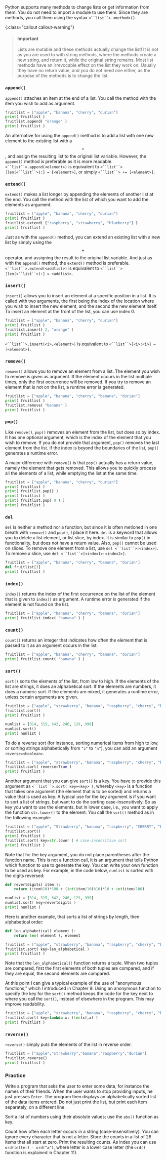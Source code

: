 Python supports many methods to change lists or get information from
them. You do not need to import a module to use them. Since they are
methods, you call them using the syntax `<``list``>.<method>()`.

{:class="callout callout-warning"}
> #### Important
> Lists are mutable and these methods actually change the
> list! It is not as you are used to with string methods, where the
> methods create a new string, and return it, while the original string
> remains. Most list methods have an irrevocable effect on the list they
> work on. Usually they have no return value, and you do not need one
> either, as the purpose of the methods is to change the list.

### `append()`

`append()` attaches an item at the end of a list. You call the method
with the item you wish to add as argument.

```python
fruitlist = ["apple", "banana", "cherry", "durian"]
print( fruitlist )
fruitlist.append( "orange" )
print( fruitlist )
```

An alternative for using the `append()` method is to add a list with one
new element to the existing list with a $$+$$, and assign the resulting
list to the original list variable. However, the `append()` method is
preferable as it is more readable. `<``list``>.append(<element>)` is
equivalent to `<``list``>[len(<``list``>):] = [<element>]`, or simply
`<``list``> += [<element>]`.

### `extend()`

`extend()` makes a list longer by appending the elements of another list
at the end. You call the method with the list of which you want to add
the elements as argument.

```python
fruitlist = ["apple", "banana", "cherry", "durian"]
print( fruitlist )
fruitlist.extend( ["raspberry", "strawberry", "blueberry"] )
print( fruitlist )
```

Just as with the `append()` method, you can extend an existing list with
a new list by simply using the $$+$$ operator, and assigning the result to
the original list variable. And just as with the `append()` method, the
`extend()` method is preferable. `<``list``>.extend(<addlist>)` is
equivalent to `<``list``>[len(<``list``>):] = <addlist>`.

### `insert()`

`insert()` allows you to insert an element at a specific position in a
list. It is called with two arguments, the first being the index of the
location where you wish to insert the new element, and the second the
new element itself. To insert an element at the front of the list, you
can use index 0.

```python
fruitlist = ["apple", "banana", "cherry", "durian"]
print( fruitlist )
fruitlist.insert( 2, "orange" )
print( fruitlist )
```

`<``list``>.insert(<i>,<element>)` is equivalent to
`<``list``>[<i>:<i>] = [<element>]`.

### `remove()`

`remove()` allows you to remove an element from a list. The element you
wish to remove is given as argument. If the element occurs in the list
multiple times, only the first occurrence will be removed. If you try to
remove an element that is not on the list, a runtime error is generated.

```python
fruitlist = ["apple", "banana", "cherry", "banana", "durian"]
print( fruitlist )
fruitlist.remove( "banana" )
print( fruitlist )
```

### `pop()`

Like `remove()`, `pop()` removes an element from the list, but does so
by index. It has one optional argument, which is the index of the
element that you wish to remove. If you do not provide that argument,
`pop()` removes the last element from the list. If the index is beyond
the boundaries of the list, `pop()` generates a runtime error.

A major difference with `remove()` is that `pop()` actually has a return
value, namely the element that gets removed. This allows you to quickly
process all the elements of a list, while emptying the list at the same
time.

```python
fruitlist = ["apple", "banana", "cherry", "durian"]
print( fruitlist )
print( fruitlist.pop() )
print( fruitlist )
print( fruitlist.pop( 0 ) )
print( fruitlist )
```

### `del`

`del` is neither a method nor a function, but since it is often metioned
in one breath with `remove()` and `pop()`, I place it here. `del` is a
keyword that allows you to delete a list element, or list slice, by
index. It is similar to `pop()` in functionality, but does not have a
return value. Also, `pop()` cannot be used on slices. To remove one
element from a list, use `del <``list``>[<index>]`. To remove a slice,
use `del <``list``>[<index1>:<index2>]`.

```python
fruitlist = ["apple", "banana", "cherry", "banana", "durian"]
del fruitlist[3]
print( fruitlist )
```

### `index()`

`index()` returns the index of the first occurrence on the list of the
element that is given to `index()` as argument. A runtime error is
generated if the element is not found on the list.

```python
fruitlist = ["apple", "banana", "cherry", "banana", "durian"]
print( fruitlist.index( "banana" ) )
```

### `count()`

`count()` returns an integer that indicates how often the element that
is passed to it as an argument occurs in the list.

```python
fruitlist = ["apple", "banana", "cherry", "banana", "durian"]
print( fruitlist.count( "banana" ) )
```

### `sort()`

`sort()` sorts the elements of the list, from low to high. If the
elements of the list are strings, it does an alphabetical sort. If the
elements are numbers, it does a numeric sort. If the elements are mixed,
it generates a runtime error, unless certain arguments are given.

```python
fruitlist = ["apple", "strawberry", "banana", "raspberry", "cherry", "banana", "durian", "blueberry"]
fruitlist.sort()
print( fruitlist )

numlist = [314, 315, 642, 246, 129, 999]
numlist.sort()
print( numlist )
```

To do a reverse sort (for instance, sorting numerical items from high to
low, or sorting strings alphabetically from `"z"` to `"a"`), you can add
an argument `reverse=<boolean>`.

```python
fruitlist = ["apple", "strawberry", "banana", "raspberry", "cherry", "banana", "durian", "blueberry"]
fruitlist.sort( reverse=True )
print( fruitlist )
```

Another argument that you can give `sort()` is a key. You have to
provide this argument as `<``list``>.sort( key=<key> )`, whereby `<key>`
is a function that takes one argument (the element that is to be sorted)
and returns a value that is used as key. A typical use for the key
argument is if you want to sort a list of strings, but want to do the
sorting case-insensitively. So as key you want to use the elements, but
in lower case, i.e., you want to apply the function `str.lower()` to the
element. You call the `sort()` method as in the following example:

```python
fruitlist = ["apple", "Strawberry", "banana", "raspberry", "CHERRY", "banana", "durian", "blueberry"]
fruitlist.sort()
print( fruitlist )
fruitlist.sort( key=str.lower ) # case-insensitive sort
print( fruitlist )
```

Note that for the key argument, you do not place parentheses after the
function name. This is not a function call, it is an argument that tells
Python which function to use to generate the key. You can write your own
function to be used as key. For example, in the code below, `numlist` is
sorted with the digits reversed:

```python
def revertdigits( item ):
    return (item%10)*100 + (int(item/10)%10)*10 + int(item/100)

numlist = [314, 315, 642, 246, 129, 999]
numlist.sort( key=revertdigits )
print( numlist )
```

Here is another example, that sorts a list of strings by length, then
alphabetical order:

```python
def len_alphabetical( element ):
    return len( element ), element

fruitlist = ["apple", "strawberry", "banana", "raspberry", "cherry", "banana", "durian", "blueberry"]
fruitlist.sort( key=len_alphabetical )
print( fruitlist )
```

Note that the `len_alphabetical()` function returns a tuple. When two
tuples are compared, first the first elements of both tuples are
compared, and if they are equal, the second elements are compared.

At this point I can give a typical example of the use of "anonymous
functions," which I introduced in Chapter
9.
Using an anonymous function to specify the key for the `sort()` method
keeps the code for the key next to where you call the `sort()`, instead
of elsewhere in the program. This may improve readability.

```python
fruitlist = ["apple", "strawberry", "banana", "raspberry", "cherry", "banana", "durian", "blueberry"]
fruitlist.sort( key=lambda x: (len(x),x) )
print( fruitlist )
```

### `reverse()`

`reverse()` simply puts the elements of the list in reverse order.

```python
fruitlist = ["apple","strawberry","banana","raspberry","durian"]
fruitlist.reverse()
print( fruitlist )
```

### Practice

Write a program that asks the user to enter some data, for instance the
names of their friends. When the user wants to stop providing inputs, he
just presses `Enter`. The program then displays an alphabetically sorted
list of the data items entered. Do not just print the list, but print
each item separately, on a different line.

Sort a list of numbers using their absolute values; use the `abs()`
function as key.

Count how often each letter occurs in a string (case-insensitively). You
can ignore every character that is not a letter. Store the counts in a
list of 26 items that all start at zero. Print the resulting counts. As
index you can use `ord(letter) - ord("a")`, where letter is a lower case
letter (the `ord()` function is explained in Chapter
11).
